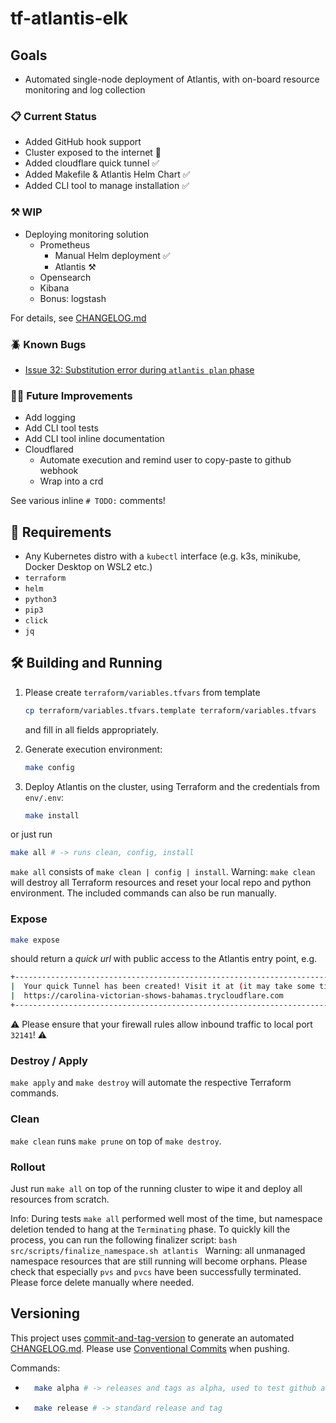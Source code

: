 # tf-atlantis-elk

## Goals

* Automated single-node deployment of Atlantis, with on-board resource monitoring and log collection

### 📋 Current Status

* Added GitHub hook support
* Cluster exposed to the internet 🎉
* Added cloudflare quick tunnel ✅
* Added Makefile & Atlantis Helm Chart ✅
* Added CLI tool to manage installation ✅

### ⚒️ WIP

* Deploying monitoring solution
    * Prometheus
        * Manual Helm deployment ✅
        * Atlantis ⚒️
    * Opensearch
    * Kibana
    * Bonus: logstash

For details, see [CHANGELOG.md](CHANGELOG.md)

### 🪲 Known Bugs

* [Issue 32: Substitution error during `atlantis plan` phase](https://github.com/blackopslab/tf-atlantis-elk/issues/32)

### 🧑‍🏭 Future Improvements

* Add logging
* Add CLI tool tests
* Add CLI tool inline documentation
* Cloudflared
    * Automate execution and remind user to copy-paste to github webhook
    * Wrap into a crd

See various inline `# TODO:` comments!

## 🫡 Requirements

* Any Kubernetes distro with a `kubectl` interface (e.g. k3s, minikube, Docker Desktop on WSL2 etc.)
* `terraform`
* `helm`
* `python3`
* `pip3`
* `click`
* `jq`

## 🛠️ Building and Running

1. Please create `terraform/variables.tfvars` from template
    ```bash
    cp terraform/variables.tfvars.template terraform/variables.tfvars
    ```
    and fill in all fields appropriately.

2. Generate execution environment:
    ```bash
    make config
    ```

3. Deploy Atlantis on the cluster, using Terraform and the credentials from `env/.env`:
    ```bash
    make install
    ```
or just run

```bash
make all # -> runs clean, config, install
```
`make all` consists of `make clean | config | install`.
Warning: `make clean` will destroy all Terraform resources and reset your local repo and python environment.
The included commands can also be run manually.

### Expose

```bash
make expose
```
should return a *quick url* with public access to the Atlantis entry point, e.g.
```bash
+--------------------------------------------------------------------------------------------+
|  Your quick Tunnel has been created! Visit it at (it may take some time to be reachable):  |
|  https://carolina-victorian-shows-bahamas.trycloudflare.com                                |
+--------------------------------------------------------------------------------------------+
```

⚠️ Please ensure that your firewall rules allow inbound traffic to local port `32141`! ⚠️

### Destroy / Apply

`make apply` and `make destroy` will automate the respective Terraform commands.

### Clean

`make clean` runs `make prune` on top of `make destroy`.

### Rollout

Just run `make all` on top of the running cluster to wipe it and deploy all resources from scratch.

Info: During tests `make all` performed well most of the time, but namespace deletion tended to hang at the `Terminating` phase.
To quickly kill the process, you can run the following finalizer script:
    ```bash
    src/scripts/finalize_namespace.sh atlantis
    ```
   Warning: all unmanaged namespace resources that are still running will become orphans.
   Please check that especially `pvs` and `pvcs` have been successfully terminated. Please force delete manually where needed.


## Versioning

This project uses [commit-and-tag-version](https://github.com/absolute-version/commit-and-tag-version) to generate an automated [CHANGELOG.md](CHANGELOG.md).
Please use [Conventional Commits](https://www.conventionalcommits.org/en/v1.0.0/#summary) when pushing.

Commands:

* ```bash
    make alpha # -> releases and tags as alpha, used to test github actions
    ```

* ```bash
    make release # -> standard release and tag
    ```
